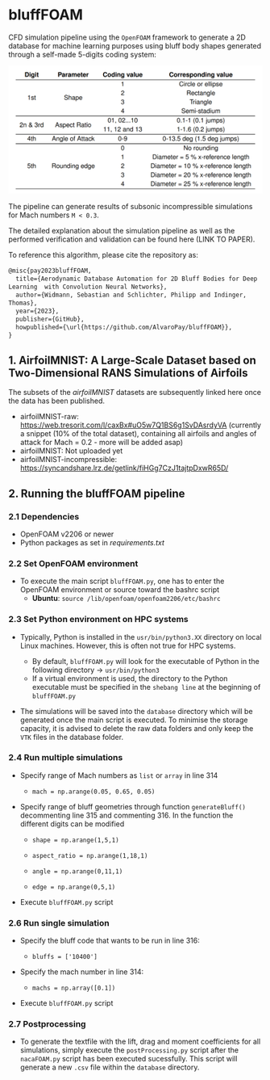 # bluffFOAM

CFD simulation pipeline using the `OpenFOAM` framework to generate a 2D 
database for machine learning purposes using bluff body shapes generated through a self-made 5-digits coding system:

![Alt text](coding_system.PNG "Optional title")

The pipeline can generate results of subsonic incompressible simulations for Mach numbers 
`M < 0.3`.

The detailed explanation about the simulation pipeline as well as the 
performed verification and validation can be found here (LINK TO PAPER).

To reference this algorithm, please cite the repository as:
```
@misc{pay2023bluffFOAM,
  title={Aerodynamic Database Automation for 2D Bluff Bodies for Deep Learning  with Convolution Neural Networks},
  author={Widmann, Sebastian and Schlichter, Philipp and Indinger, Thomas},
  year={2023},
  publisher={GitHub},
  howpublished={\url{https://github.com/AlvaroPay/bluffFOAM}},
}
```

## 1. AirfoilMNIST: A Large-Scale Dataset based on Two-Dimensional RANS Simulations of Airfoils

The subsets of the *airfoilMNIST* datasets are subsequently linked here once the data has been published.
* airfoilMNIST-raw: https://web.tresorit.com/l/caxBx#uO5w7Q1BS6g1SvDAsrdyVA (currently a snippet (10% of the total dataset), containing all airfoils and angles of attack for Mach = 0.2 - more will be added asap)
* airfoilMNIST: Not uploaded yet
* airfoilMNIST-incompressible: https://syncandshare.lrz.de/getlink/fiHGg7CzJ1tajtpDxwR65D/

## 2. Running the bluffFOAM pipeline

### 2.1 Dependencies

* OpenFOAM v2206 or newer
* Python packages as set in *requirements.txt*

### 2.2 Set OpenFOAM environment

* To execute the main script `bluffFOAM.py`, one has to enter the OpenFOAM 
  environment or source toward the bashrc script
    * **Ubuntu**: `source /lib/openfoam/openfoam2206/etc/bashrc`

### 2.3 Set Python environment on HPC systems
* Typically, Python is installed in the `usr/bin/python3.XX` directory on 
  local Linux machines. However, this is often not true for HPC systems.
  * By default, `bluffFOAM.py` will look for the executable of Python in the 
    following directory -> `usr/bin/python3`
  * If a virtual environment is used, the directory to the Python executable 
    must be specified in the `shebang line` at the beginning of `bluffFOAM.py`
    
* The simulations will be saved into the `database` directory which will be 
  generated once the main script is executed.
  To minimise the storage capacity, it is advised to delete the raw data 
  folders and only keep the `VTK` files in the
  database folder.

### 2.4 Run multiple simulations

* Specify range of Mach numbers as `list` or `array` in line 314
    *     mach = np.arange(0.05, 0.65, 0.05)
* Specify range of bluff geometries through function `generateBluff()` decommenting line 315 and commenting 316.
  In the function the different digits can be modified
    *     shape = np.arange(1,5,1)
    *     aspect_ratio = np.arange(1,18,1)
    *     angle = np.arange(0,11,1)
    *     edge = np.arange(0,5,1)
* Execute `bluffFOAM.py` script

### 2.6 Run single simulation

* Specify the bluff code that wants to be run in line 316:
    *     bluffs = ['10400']
* Specify the mach number in line 314:
    *     machs = np.array([0.1])   
* Execute `bluffFOAM.py` script

### 2.7 Postprocessing

* To generate the textfile with the lift, drag and moment coefficients for 
  all simulations, simply execute the `postProcessing.py` script after the 
  `nacaFOAM.py` script has been executed sucessfully. This script will generate
  a new `.csv` file within the `database` directory.



